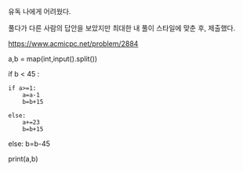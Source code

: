 


유독 나에게 어려웠다.

풀다가 다른 사람의 답안을 보았지만 최대한 내 풀이 스타일에 맞춘 후, 제출했다. 


https://www.acmicpc.net/problem/2884





a,b = map(int,input().split())

if b < 45 :
    
    if a>=1:
        a=a-1
        b=b+15
        
    else:
        a+=23
        b=b+15 
    
else:
    b=b-45
        

    
print(a,b)
